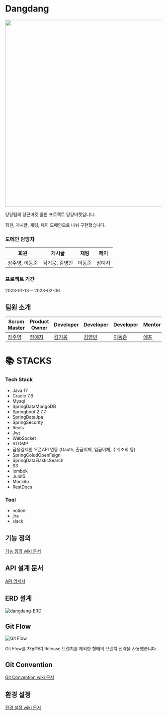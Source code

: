 # Dangdang

<img src="https://user-images.githubusercontent.com/86194303/216897482-d38ba933-9286-4981-98f1-4d1ca51e10ec.png" width="600"/>

당당팀의 당근마켓 클론 프로젝트 당당마켓입니다.

회원, 게시글, 채팅, 페이 도메인으로 나눠 구현했습니다.

### 도메인 담당자

회원|게시글|채팅|페이|
---|---|---|---|
장주영, 이동준|김기웅, 김영빈|이동준|장예지

### 프로젝트 기간
2023-01-13 ~ 2023-02-06

## 팀원 소개
Scrum Master|Product Owner|Developer|Developer|Developer|Mentor|Sub-Mentor
---|---|---|---|---|---|---|
[장주영](https://github.com/orgs/BE-03-Dangdang/people/cloudwi)|[장예지](https://github.com/yeeeze)|[김기웅](https://github.com/kivv00ng)|[김영빈](https://github.com/ybkim-dev)|[이동준](https://github.com/Albatross3)|[에프](https://github.com/lleellee0)|[김수빈](https://github.com/kimziou77)

<h1>📚 STACKS</h1></div>
<h3> Tech Stack </h3>

- Java 17
- Gradle 7.6
- Mysql
- SpringDataMongoDB
- Springboot 2.7.7
- SpringDataJpa
- SpringSecurity
- Redis
- Jwt
- WebSocket
- STOMP
- 금융결제원 오픈API 연동 (Oauth, 출금이체, 입금이체, 수취조회 등)
- SpringColudOpenFeign
- SpringDataElasticSearch
- S3
- lombok
- Junit5
- Mockito
- RestDocs

<h3> Tool </h3>

- notion
- jira
- slack

## 기능 정의
[기능 정의 wiki 문서](https://github.com/BE-03-Dangdang/Dangdang-Server/wiki/기능-정의)

## API 설계 문서
[API 명세서](https://backend-devcourse.notion.site/API-8db9c61328a748c9975ec4e026fd8fcd)


## ERD 설계

![dangdang-ERD](https://user-images.githubusercontent.com/43260658/216890703-f4f1677e-80b0-44f0-a922-1c93eb2c725f.png)

## Git Flow
![Git Flow](https://user-images.githubusercontent.com/80630604/216977553-438cbba7-8d8d-44d9-bd7c-12f7b1e8e12e.png)

Git Flow를 차용하여 Release 브랜치를 제외한 형태의 브랜치 전략을 사용했습니다.

## Git Convention
[Git Convention wiki 문서](https://github.com/BE-03-Dangdang/Dangdang-Server/wiki/Git-Convention)

## 환경 설정
[환경 설정 wiki 문서](https://github.com/BE-03-Dangdang/Dangdang-Server/wiki/환경설정)
